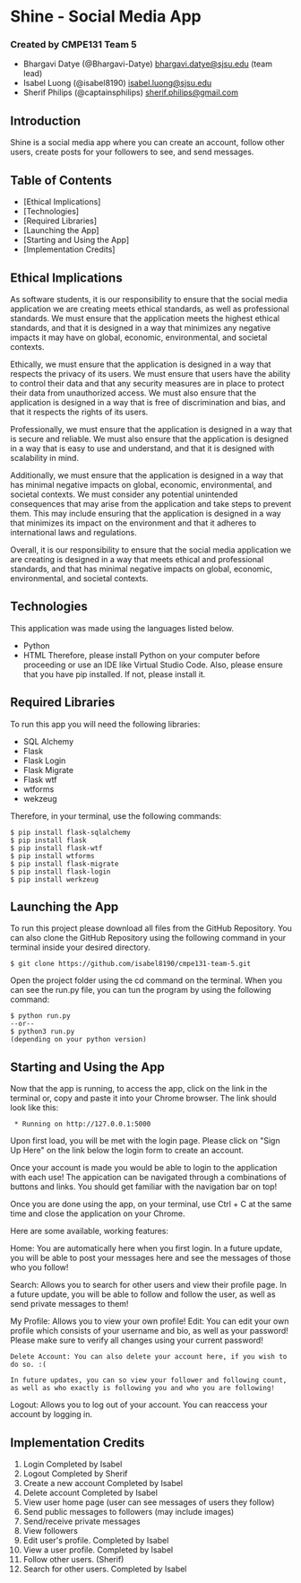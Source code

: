 # Shine - Social Media App

### Created by CMPE131 Team 5
- Bhargavi Datye (@Bhargavi-Datye) bhargavi.datye@sjsu.edu  (team lead)
- Isabel Luong (@isabel8190) isabel.luong@sjsu.edu
- Sherif Philips (@captainsphilips) sherif.philips@gmail.com

## Introduction
Shine is a social media app where you can create an account, follow other users, create posts for your followers to see, and send messages.

## Table of Contents
* [Ethical Implications] 
* [Technologies] 
* [Required Libraries] 
* [Launching the App] 
* [Starting and Using the App]
* [Implementation Credits]

## Ethical Implications

As software students, it is our responsibility to ensure that the social media application we are creating meets ethical standards, as well as professional standards. We must ensure that the application meets the highest ethical standards, and that it is designed in a way that minimizes any negative impacts it may have on global, economic, environmental, and societal contexts.

Ethically, we must ensure that the application is designed in a way that respects the privacy of its users. We must ensure that users have the ability to control their data and that any security measures are in place to protect their data from unauthorized access. We must also ensure that the application is designed in a way that is free of discrimination and bias, and that it respects the rights of its users.

Professionally, we must ensure that the application is designed in a way that is secure and reliable. We must also ensure that the application is designed in a way that is easy to use and understand, and that it is designed with scalability in mind.

Additionally, we must ensure that the application is designed in a way that has minimal negative impacts on global, economic, environmental, and societal contexts. We must consider any potential unintended consequences that may arise from the application and take steps to prevent them. This may include ensuring that the application is designed in a way that minimizes its impact on the environment and that it adheres to international laws and regulations.

Overall, it is our responsibility to ensure that the social media application we are creating is designed in a way that meets ethical and professional standards, and that has minimal negative impacts on global, economic, environmental, and societal contexts.

## Technologies
This application was made using the languages listed below.
- Python
- HTML
Therefore, please install Python on your computer before proceeding or use an IDE like Virtual Studio Code. Also, please ensure that you have pip installed. If not, please install it.

## Required Libraries
To run this app you will need the following libraries:
* SQL Alchemy
* Flask
* Flask Login
* Flask Migrate
* Flask wtf
* wtforms
* wekzeug

Therefore, in your terminal, use the following commands:

```
$ pip install flask-sqlalchemy
$ pip install flask
$ pip install flask-wtf
$ pip install wtforms
$ pip install flask-migrate
$ pip install flask-login
$ pip install werkzeug
```

## Launching the App
To run this project please download all files from the GitHub Repository. You can also clone the GitHub Repository using the following command in your terminal inside your desired directory.

```
$ git clone https://github.com/isabel8190/cmpe131-team-5.git
```

Open the project folder using the cd command on the terminal. When you can see the run.py file, you can tun the program by using the following command:

```
$ python run.py
--or--
$ python3 run.py 
(depending on your python version)
```

## Starting and Using the App
Now that the app is running, to access the app, click on the link in the terminal or, copy and paste it into your Chrome browser. The link should look like this:
```
 * Running on http://127.0.0.1:5000
```
Upon first load, you will be met with the login page. Please click on "Sign Up Here" on the link below the login form to create an account.

Once your account is made you would be able to login to the application with each use! The appication can be navigated through a combinations of buttons and links. You should get familiar with the navigation bar on top!

Once you are done using the app, on your terminal, use Ctrl + C at the same time and close the application on your Chrome.

Here are some available, working features:

Home: You are automatically here when you first login. In a future update, you will be able to post your messages here and see the messages of those who you follow!

Search: Allows you to search for other users and view their profile page. In a future update, you will be able to follow and follow the user, as well as send private messages to them!

My Profile: Allows you to view your own profile! 
    Edit: You can edit your own profile which consists of your username and bio, as well as your password! Please make sure to verify all changes using your current password! 
    
    Delete Account: You can also delete your account here, if you wish to do so. :(
    
    In future updates, you can so view your follower and following count, as well as who exactly is following you and who you are following!

Logout: Allows you to log out of your account. You can reaccess your account by logging in.

## Implementation Credits
1. Login                                Completed by Isabel
2. Logout                               Completed by Sherif
3. Create a new account                 Completed by Isabel
4. Delete account                       Completed by Isabel
5. View user home page (user can see messages of users they follow)
6. Send public messages to followers (may include images)
7. Send/receive private messages 
8. View followers
9. Edit user's profile.                 Completed by Isabel
10. View a user profile.                Completed by Isabel
11. Follow other users. (Sherif)
12. Search for other users.             Completed by Isabel